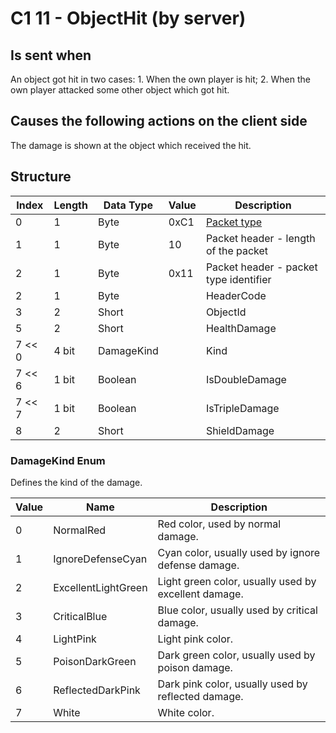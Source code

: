 # C1 11 - ObjectHit (by server)

## Is sent when

An object got hit in two cases: 1. When the own player is hit; 2. When the own player attacked some other object which got hit.

## Causes the following actions on the client side

The damage is shown at the object which received the hit.

## Structure

| Index | Length | Data Type | Value | Description |
|-------|--------|-----------|-------|-------------|
| 0 | 1 |   Byte   | 0xC1  | [Packet type](PacketTypes.md) |
| 1 | 1 |    Byte   |   10   | Packet header - length of the packet |
| 2 | 1 |    Byte   | 0x11  | Packet header - packet type identifier |
| 2 | 1 | Byte |  | HeaderCode |
| 3 | 2 | Short |  | ObjectId |
| 5 | 2 | Short |  | HealthDamage |
| 7 << 0 | 4 bit | DamageKind |  | Kind |
| 7 << 6 | 1 bit | Boolean |  | IsDoubleDamage |
| 7 << 7 | 1 bit | Boolean |  | IsTripleDamage |
| 8 | 2 | Short |  | ShieldDamage |

### DamageKind Enum

Defines the kind of the damage.

| Value | Name | Description |
|-------|------|-------------|
| 0 | NormalRed | Red color, used by normal damage. |
| 1 | IgnoreDefenseCyan | Cyan color, usually used by ignore defense damage. |
| 2 | ExcellentLightGreen | Light green color, usually used by excellent damage. |
| 3 | CriticalBlue | Blue color, usually used by critical damage. |
| 4 | LightPink | Light pink color. |
| 5 | PoisonDarkGreen | Dark green color, usually used by poison damage. |
| 6 | ReflectedDarkPink | Dark pink color, usually used by reflected damage. |
| 7 | White | White color. |
